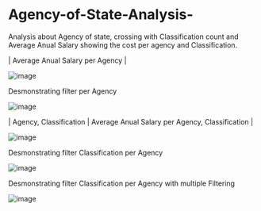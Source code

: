 # Agency-of-State-Analysis-
Analysis about Agency of state, crossing with Classification count and Average Anual Salary showing the cost per agency and Classification.  

| Average Anual Salary per Agency | 

![image](https://github.com/user-attachments/assets/2661402c-ed1d-4dad-b283-214aff703b5a)

Desmonstrating filter per Agency

![image](https://github.com/user-attachments/assets/529fa493-6844-4fb6-af20-670190a3da36)

| Agency, Classification | Average Anual Salary per Agency, Classification |

![image](https://github.com/user-attachments/assets/7b485bd4-b78a-4cda-8ea4-ecb1a9c32620)

Desmonstrating filter Classification per Agency 

![image](https://github.com/user-attachments/assets/b54a50d8-8ac7-4d8e-9b20-c4e1632fb22b)

Desmonstrating filter Classification per Agency with multiple Filtering 

![image](https://github.com/user-attachments/assets/7900b2f1-08ee-4c05-87f8-250aa2b3daf4)
